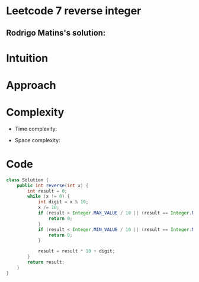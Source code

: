 # Leetcode 7 reverse integer

## Rodrigo Matins's solution:

# Intuition
<!-- Describe your first thoughts on how to solve this problem. -->

# Approach
<!-- Describe your approach to solving the problem. -->

# Complexity
- Time complexity:
<!-- Add your time complexity here, e.g. $$O(n)$$ -->

- Space complexity:
<!-- Add your space complexity here, e.g. $$O(n)$$ -->

# Code
```java []
class Solution {
    public int reverse(int x) {
        int result = 0; 
        while (x != 0) {
            int digit = x % 10;
            x /= 10;
            if (result > Integer.MAX_VALUE / 10 || (result == Integer.MAX_VALUE / 10 && digit > 7)) {
                return 0;
            }
            if (result < Integer.MIN_VALUE / 10 || (result == Integer.MIN_VALUE / 10 && digit < -8)) {
                return 0;
            }

            result = result * 10 + digit;
        }
        return result;
    }
}
```
